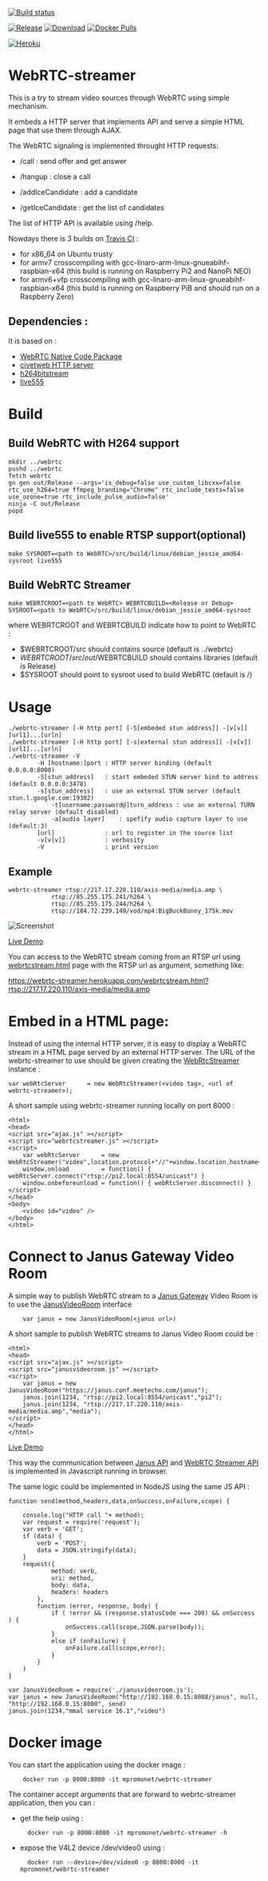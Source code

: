 [![Build status](https://travis-ci.org/mpromonet/webrtc-streamer.png)](https://travis-ci.org/mpromonet/webrtc-streamer)

[![Release](https://img.shields.io/github/release/mpromonet/webrtc-streamer.svg)](https://github.com/mpromonet/webrtc-streamer/releases/latest)
[![Download](https://img.shields.io/github/downloads/mpromonet/webrtc-streamer/total.svg)](https://github.com/mpromonet/webrtc-streamer/releases/latest)
[![Docker Pulls](https://img.shields.io/docker/pulls/mpromonet/webrtc-streamer.svg)](https://hub.docker.com/r/mpromonet/webrtc-streamer/)

[![Heroku](https://heroku-badge.herokuapp.com/?app=webrtc-streamer)](https://webrtc-streamer.herokuapp.com/)

WebRTC-streamer
===============

This is a try to stream video sources through WebRTC using simple mechanism.  

It embeds a HTTP server that implements API and serve a simple HTML page that use them through AJAX.   

The WebRTC signaling is implemented throught HTTP requests:

 - /call   : send offer and get answer
 - /hangup : close a call

 - /addIceCandidate : add a candidate
 - /getIceCandidate : get the list of candidates

The list of HTTP API is available using /help.

Nowdays there is 3 builds on [Travis CI](https://travis-ci.org/mpromonet/webrtc-streamer) :
 * for x86_64 on Ubuntu trusty
 * for armv7 crosscompiling with gcc-linaro-arm-linux-gnueabihf-raspbian-x64 (this build is running on Raspberry Pi2 and NanoPi NEO)
 * for armv6+vfp crosscompiling with gcc-linaro-arm-linux-gnueabihf-raspbian-x64 (this build is running on Raspberry PiB and should run on a Raspberry Zero)

Dependencies :
-------------
It is based on :
 * [WebRTC Native Code Package](http://www.webrtc.org)
 * [civetweb HTTP server](https://github.com/civetweb/civetweb)
 * [h264bitstream](https://github.com/aizvorski/h264bitstream)
 * [live555](http://www.live555.com/liveMedia)

Build
===============

Build WebRTC with H264 support
-------
	mkdir ../webrtc
	pushd ../webrtc
	fetch webrtc
	gn gen out/Release --args='is_debug=false use_custom_libcxx=false rtc_use_h264=true ffmpeg_branding="Chrome" rtc_include_tests=false use_ozone=true rtc_include_pulse_audio=false'
	ninja -C out/Release
	popd


Build live555 to enable RTSP support(optional)
-------
	make SYSROOT=<path to WebRTC>/src/build/linux/debian_jessie_amd64-sysroot live555

Build WebRTC Streamer
------- 
	make WEBRTCROOT=<path to WebRTC> WEBRTCBUILD=<Release or Debug> SYSROOT=<path to WebRTC>/src/build/linux/debian_jessie_amd64-sysroot
	
where WEBRTCROOT and WEBRTCBUILD indicate how to point to WebRTC :
 - $WEBRTCROOT/src should contains source (default is ../webrtc) 
 - $WEBRTCROOT/src/out/$WEBRTCBUILD should contains libraries (default is Release)
 - $SYSROOT should point to sysroot used to build WebRTC (default is /)

Usage
===============
	./webrtc-streamer [-H http port] [-S[embeded stun address]] -[v[v]]  [url1]...[urln]
	./webrtc-streamer [-H http port] [-s[external stun address]] -[v[v]] [url1]...[urln]
	./webrtc-streamer -V
         	-H [hostname:]port : HTTP server binding (default 0.0.0.0:8000)
         	-S[stun_address]   : start embeded STUN server bind to address (default 0.0.0.0:3478)
         	-s[stun_address]   : use an external STUN server (default stun.l.google.com:19302)
                -t[username:password@]turn_address : use an external TURN relay server (default disabled)		
                -a[audio layer]    : spefify audio capture layer to use (default:3)		
         	[url]              : url to register in the source list
        	-v[v[v]]           : verbosity
        	-V                 : print version


Example
-----
	webrtc-streamer rtsp://217.17.220.110/axis-media/media.amp \
				rtsp://85.255.175.241/h264 \
				rtsp://85.255.175.244/h264 \
				rtsp://184.72.239.149/vod/mp4:BigBuckBunny_175k.mov


![Screenshot](snapshot.png)

[Live Demo](https://webrtc-streamer.herokuapp.com/)

You can access to the WebRTC stream coming from an RTSP url using [webrtcstream.html](html/webrtcstream.html) page with the RTSP url as argument, something like:

   https://webrtc-streamer.herokuapp.com/webrtcstream.html?rtsp://217.17.220.110/axis-media/media.amp

Embed in a HTML page:
===============
Instead of using the internal HTTP server, it is easy to display a WebRTC stream in a HTML page served by an external HTTP server. The URL of the webrtc-streamer to use should be given creating the [WebRtcStreamer](http://htmlpreview.github.io/?https://github.com/mpromonet/webrtc-streamer/blob/master/jsdoc/WebRtcStreamer.html) instance :

	var webRtcServer      = new WebRtcStreamer(<video tag>, <url of webrtc-streamer>);

A short sample using webrtc-streamer running locally on port 8000 :

	<html>
	<head>
	<script src="ajax.js" ></script>
	<script src="webrtcstreamer.js" ></script>
	<script>        
	    var webRtcServer      = new WebRtcStreamer("video",location.protocol+"//"+window.location.hostname+":8000");
	    window.onload         = function() { webRtcServer.connect("rtsp://pi2.local:8554/unicast") }
	    window.onbeforeunload = function() { webRtcServer.disconnect() }
	</script>
	</head>
	<body> 
	    <video id="video" />
	</body>
	</html>

Connect to Janus Gateway Video Room
===============
A simple way to publish WebRTC stream to a [Janus Gateway](https://janus.conf.meetecho.com) Video Room is to use the [JanusVideoRoom](http://htmlpreview.github.io/?https://github.com/mpromonet/webrtc-streamer/blob/master/jsdoc/JanusVideoRoom.html) interface

        var janus = new JanusVideoRoom(<janus url>)

A short sample to publish WebRTC streams to Janus Video Room could be :

	<html>
	<head>
	<script src="ajax.js" ></script>
	<script src="janusvideoroom.js" ></script>
	<script>        
		var janus = new JanusVideoRoom("https://janus.conf.meetecho.com/janus");
		janus.join(1234, "rtsp://pi2.local:8554/unicast","pi2");
		janus.join(1234, "rtsp://217.17.220.110/axis-media/media.amp","media");	    
	</script>
	</head>
	</html>

[Live Demo](https://webrtc-streamer.herokuapp.com/janusvideoroom.html)

This way the communication between [Janus API](https://janus.conf.meetecho.com/docs/JS.html) and [WebRTC Streamer API](https://webrtc-streamer.herokuapp.com/help) is implemented in Javascript running in browser.

The same logic could be implemented in NodeJS using the same JS API :

	function send(method,headers,data,onSuccess,onFailure,scope) {

		console.log("HTTP call "+ method);
		var request = require('request');
		var verb = 'GET';
		if (data) {
			verb = 'POST';
			data = JSON.stringify(data);
		}	
		request({
				method: verb,
				uri: method,
				body: data,
				headers: headers
			},
			function (error, response, body) { 
				if ( !error && (response.statusCode === 200) && onSuccess ) {
					onSuccess.call(scope,JSON.parse(body));
				}
				else if (onFailure) {
					onFailure.call(scope,error);
				}
			}
		)
	}

	var JanusVideoRoom = require('./janusvideoroom.js'); 
	var janus = new JanusVideoRoom("http://192.168.0.15:8088/janus", null, "http://192.168.0.15:8000", send)
	janus.join(1234,"mmal service 16.1","video")


Docker image
===============
You can start the application using the docker image :

        docker run -p 8000:8000 -it mpromonet/webrtc-streamer

The container accept arguments that are forward to webrtc-streamer application, then you can :

* get the help using :

        docker run -p 8000:8000 -it mpromonet/webrtc-streamer -h

* expose the V4L2 device /dev/video0 using :

        docker run --device=/dev/video0 -p 8000:8000 -it mpromonet/webrtc-streamer



